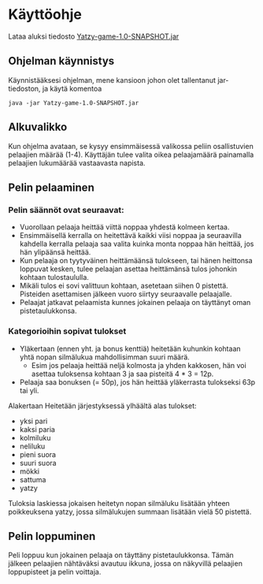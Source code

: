 # Käyttöohje

Lataa aluksi tiedosto [Yatzy-game-1.0-SNAPSHOT.jar](https://github.com/olevaltt/ot-harjoitustyo_syksy_2021/releases/tag/Loppupalautus)

## Ohjelman käynnistys

Käynnistääksesi ohjelman, mene kansioon johon olet tallentanut jar-tiedoston, ja käytä komentoa
```
java -jar Yatzy-game-1.0-SNAPSHOT.jar
```

## Alkuvalikko

Kun ohjelma avataan, se kysyy ensimmäisessä valikossa peliin osallistuvien pelaajien määrää (1-4). Käyttäjän tulee valita oikea pelaajamäärä painamalla pelaajien lukumäärää vastaavasta napista.

## Pelin pelaaminen

### Pelin säännöt ovat seuraavat:

- Vuorollaan pelaaja heittää viittä noppaa yhdestä kolmeen kertaa.
- Ensimmäisellä kerralla on heitettävä kaikki viisi noppaa ja seuraavilla kahdella kerralla pelaaja saa valita kuinka monta noppaa hän heittää, jos hän ylipäänsä heittää.
- Kun pelaaja on tyytyväinen heittämäänsä tulokseen, tai hänen heittonsa loppuvat kesken, tulee pelaajan asettaa heittämänsä tulos johonkin kohtaan tulostaululla.
- Mikäli tulos ei sovi valittuun kohtaan, asetetaan siihen 0 pistettä. Pisteiden asettamisen jälkeen vuoro siirtyy seuraavalle pelaajalle.
- Pelaajat jatkavat pelaamista kunnes jokainen pelaaja on täyttänyt oman pistetaulukkonsa.

### Kategorioihin sopivat tulokset

- Yläkertaan (ennen yht. ja bonus kenttiä) heitetään kuhunkin kohtaan yhtä nopan silmälukua mahdollisimman suuri määrä. 
  - Esim jos pelaaja heittää neljä kolmosta ja yhden kakkosen, hän voi asettaa tuloksensa kohtaan 3 ja saa pisteitä 4 * 3 = 12p.
- Pelaaja saa bonuksen (= 50p), jos hän heittää yläkerrasta tulokseksi 63p tai yli. 

Alakertaan Heitetään järjestyksessä ylhäältä alas tulokset:
- yksi pari
- kaksi paria
- kolmiluku
- neliluku
- pieni suora
- suuri suora
- mökki
- sattuma
- yatzy

Tuloksia laskiessa jokaisen heitetyn nopan silmäluku lisätään yhteen poikkeuksena yatzy, jossa silmälukujen summaan lisätään vielä 50 pistettä.

## Pelin loppuminen

Peli loppuu kun jokainen pelaaja on täyttäny pistetaulukkonsa. Tämän jälkeen pelaajien nähtäväksi avautuu ikkuna, jossa on näkyvillä pelaajien loppupisteet ja pelin voittaja.
